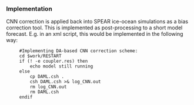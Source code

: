 ### Implementation ###

CNN correction is applied back into SPEAR ice-ocean simulations as a bias correction tool. This is implemented as post-processing to a short model forecast. E.g. in an xml script, this would be implemented in the following way:

<freInclude name="OM4_postprocess">
      <postProcess>
         <csh><![CDATA[ 
         
         #Implementing DA-based CNN correction scheme:                                                                                                                               
         cd $work/RESTART                                                                                                                                                              
         if (! -e coupler.res) then                                                                                                                                                    
             echo model still running                                                                                                                                                  
         else                                                                                                                                                                          
             cp DAML.csh .                                                                                                                                                             
             csh DAML.csh >& log_CNN.out                                                                                                                                               
             rm log_CNN.out                                                                                                                                                            
             rm DAML.csh                                                                                                                                                               
         endif
